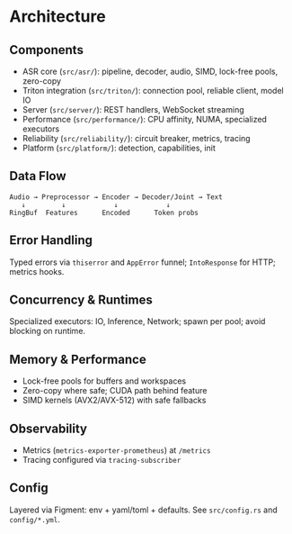 # Architecture

## Components

- ASR core (`src/asr/`): pipeline, decoder, audio, SIMD, lock-free pools, zero-copy
- Triton integration (`src/triton/`): connection pool, reliable client, model IO
- Server (`src/server/`): REST handlers, WebSocket streaming
- Performance (`src/performance/`): CPU affinity, NUMA, specialized executors
- Reliability (`src/reliability/`): circuit breaker, metrics, tracing
- Platform (`src/platform/`): detection, capabilities, init

## Data Flow

```
Audio → Preprocessor → Encoder → Decoder/Joint → Text
   ↓         ↓            ↓            ↓
RingBuf  Features      Encoded      Token probs
```

## Error Handling

Typed errors via `thiserror` and `AppError` funnel; `IntoResponse` for HTTP; metrics hooks.

## Concurrency & Runtimes

Specialized executors: IO, Inference, Network; spawn per pool; avoid blocking on runtime.

## Memory & Performance

- Lock-free pools for buffers and workspaces
- Zero-copy where safe; CUDA path behind feature
- SIMD kernels (AVX2/AVX-512) with safe fallbacks

## Observability

- Metrics (`metrics-exporter-prometheus`) at `/metrics`
- Tracing configured via `tracing-subscriber`

## Config

Layered via Figment: env + yaml/toml + defaults. See `src/config.rs` and `config/*.yml`.
